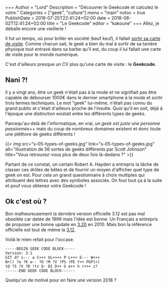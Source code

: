 +++
Author = "Lord"
Description = "Découvrer le Geekcode et calculez le votre."
Categories = ["geek", "culture"]
menu = "main"
notoc = true
PublishDate = 2018-07-25T22:41:24+02:00
date = 2018-08-02T12:41:24+02:00
title = "Le Geekcode"
editor = "kakoune"
+++
Allez, je déballe encore une vieillerie !

Il fut un temps, où pour briller en société (keuf keuf), il fallait [sortir sa carte de visite](https://www.youtube.com/watch?v=aZVkW9p-cCU).
Comme chacun sait, le geek a bien du mal à sortir de sa tanière physique tout entravé dans sa barbe qu'il est, du coup il lui fallait une carte de visite pour le monde numérique.

C'est d'ailleurs presque un CV plus qu'une carte de visite : le **Geekcode**.

## Nani ?!
Il y a vingt ans, être un geek n'était pas à la mode et ne signifiait pas être capable de débourser 1000€ dans le dernier smartphone à la mode et sortir trois termes techniques.
Le mot "geek" lui-même, n'était pas connu du grand public et c'était d'ailleurs proche de l'insulte.
Quoi qu'il en soit, déjà à l'époque une distinction existait entre les différents types de geeks.

Parcequ'au-delà de l'informatique, en vrai, *un geek est juste une personne passionnée++* mais du coup de nombreux domaines existent et donc toute une pléthore de geeks différents !

{{< img src="s-05-types-of-geeks.jpg" link="s-05-types-of-geeks.jpg" alt="illustration de 56 sortes de geeks différents par Scott Johnson" title="Vous retrouvez-vous plus de deux fois là-dedans ?" >}}

Partant de ce constat, un certain Robert A. Hayden a entrepris la tâche de classer ces drôles de bêtes et de fournir un moyen d'afficher quel type de geek on est.
Pour cela un grand questionnaire à choix multiples qui attribuent des lettres avec des symboles associés.
On fout tout ça à la suite et pouf vous obtenez votre Geekcode !

## Ok c'est où ?

Bon malheureusement la dernière version officielle 3.12 est pas mal obsolète car datée de 1996 mais l'idée est bonne.
Un Français a entrepris de proposer une bonne update en [3.20](http://www.fecj.org/extra/The-Geek-Code-Codec-Evolution-Traduction-French-Francais.html) en 2010.
Mais bon la référence officielle est tout de même la [3.12](https://web.archive.org/web/20090220181018/http://geekcode.com:80/geek.html).

Voilà le mien refait pour l'occase.

    
    -----BEGIN GEEK CODE BLOCK-----
    Version: 3.1
    GIT d? s--: a C+++ UL++++ P L+++ E--- W+++
    N+() ?o ?K w-- ?O !M ?V !PS !PE Y++ PGP(+)
    t@ ?5 ?X ?R !tv b- DI D++ G e++ h r+++ z?
    ------END GEEK CODE BLOCK------
    
Quelqu'un de motivé pour en faire une version 2018 ?

